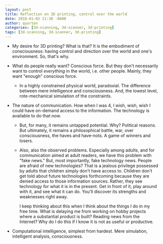 ```yaml
---
layout: post
title: Reflection on 3D printing, control over the world
date: 2018-01-02 21:30 -0600
author: quorten
categories: [3d-scanning, 3d-scanner, 3d-printing]
tags: [3d-scanning, 3d-scanner, 3d-printing]
---
```


* My desire for 3D printing?  What is that?  It is the embodiment of
  consciousness: having control and direction over the world and one's
  environment.  So, that's why.

* What do people really want?  Conscious force.  But they don't
  necessarily want to control _everything_ in the world, i.e. other
  people.  Mainly, they want "enough" conscious force.

    * In a highly constrained physical world, paradoxial.  The
      difference between mere intelligence and consciousness.  And,
      the lowest level, rote-mechanical simulation of the constraints.

<!-- more -->

* The nature of communication.  How when I was 4, I wish, wish, wish I
  could have on-demand access to the information.  The technology is
  available to do that now.

    * But, for many, it remains untapped potential.  Why?  Political
      reasons.  But ultimately, it remains a philosophical battle,
      war, over consciousness, the haves and have-nots.  A game of
      winners and losers.

    * Also, also the observed problems.  Especially among adults, and
      for communication aimed at adult readers, we have this problem
      with "fake news."  But, most importantly, fake technology news.
      People are afraid of new technologies?  That is a jealous
      privilege possessed by adults that children simply don't have
      access to.  Children don't get told about future technologies
      forthcoming because they are denied access to those information
      sources.  Rather, they see technology for what it is in the
      present.  Get in front of it, play around with it, and see what
      it can do.  You'll discover its strengths and weaknesses right
      away.

      I keep thinking about this when I think about the things I do in
      my free time.  What is delaying me from working on hobby
      projects where a substantial product is built?  Reading news
      from the Internet?  Why do I do this if I know it is not as
      useful or productive.

* Computational intelligence, simplest from hardest.  Mere simulation,
  intelligent analysis, consciousness.
